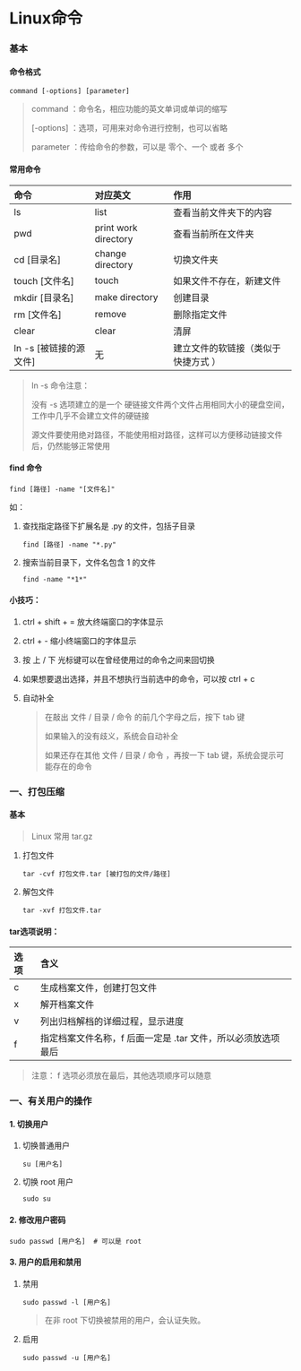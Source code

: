 # Linux命令

### 基本

#### 命令格式

```shell
command [-options] [parameter]
```

> command ：命令名，相应功能的英文单词或单词的缩写
> 
> [-options] ：选项，可用来对命令进行控制，也可以省略
> 
> parameter ：传给命令的参数，可以是 零个、一个 或者 多个

#### 常用命令

| 命令              | 对应英文                  | 作用                 |
|:----------------|:----------------------|:-------------------|
| ls	             | list	                 | 查看当前文件夹下的内容        |
| pwd	            | print work directory	 | 查看当前所在文件夹          |
| cd [目录名]	       | change directory      | 	切换文件夹             |
| touch [文件名]     | touch                 | 	如果文件不存在，新建文件      |
| mkdir [目录名]	    | make directory        | 	创建目录              |
| rm [文件名]	       | remove                | 	删除指定文件            |
| clear	          | clear                 | 	清屏                |
| ln -s [被链接的源文件] | 无	                    | 建立文件的软链接（类似于快捷方式 ） |

> ln -s 命令注意：
>
> 没有 -s 选项建立的是一个 硬链接文件两个文件占用相同大小的硬盘空间，工作中几乎不会建立文件的硬链接
> 
> 源文件要使用绝对路径，不能使用相对路径，这样可以方便移动链接文件后，仍然能够正常使用

#### find 命令

```shell
find [路径] -name "[文件名]"
```

如：
1. 查找指定路径下扩展名是 .py 的文件，包括子目录
   ```shell
   find [路径] -name "*.py"
   ```
2. 搜索当前目录下，文件名包含 1 的文件
   ```shell
   find -name "*1*"
   ```

#### 小技巧：

1. ctrl + shift + = 放大终端窗口的字体显示
2. ctrl + - 缩小终端窗口的字体显示
3. 按 上 / 下 光标键可以在曾经使用过的命令之间来回切换
4. 如果想要退出选择，并且不想执行当前选中的命令，可以按 ctrl + c
5. 自动补全

   > 在敲出 文件 / 目录 / 命令 的前几个字母之后，按下 tab 键
   > 
   > 如果输入的没有歧义，系统会自动补全
   > 
   > 如果还存在其他 文件 / 目录 / 命令 ，再按一下 tab 键，系统会提示可能存在的命令
   
### 一、打包压缩

#### 基本
> Linux 常用 tar.gz

1. 打包文件
   ```shell
   tar -cvf 打包文件.tar [被打包的文件/路径]
   ```
2. 解包文件
   ```shell
   tar -xvf 打包文件.tar
   ```
#### tar选项说明：

| 选项  | 含义                                 |
|:----|:-----------------------------------|
| c	  | 生成档案文件，创建打包文件                      |
| x 	 | 解开档案文件                             |
| v	  | 列出归档解档的详细过程，显示进度                   |
| f	  | 指定档案文件名称，f 后面一定是 .tar 文件，所以必须放选项最后 |

> 注意： f 选项必须放在最后，其他选项顺序可以随意

### 一、有关用户的操作

#### 1. 切换用户

1. 切换普通用户

    ```shell
    su [用户名]
    ```

2. 切换 root 用户

    ```shell
    sudo su
    ```
#### 2. 修改用户密码

```shell
sudo passwd [用户名]  # 可以是 root
```

#### 3. 用户的启用和禁用

1. 禁用

    ```shell
    sudo passwd -l [用户名]
    ```

    > 在非 root 下切换被禁用的用户，会认证失败。

2. 启用

    ```shell
    sudo passwd -u [用户名]
    ```

